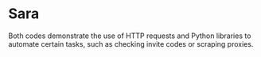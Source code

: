 # Sara
Both codes demonstrate the use of HTTP requests and Python libraries to automate certain tasks, such as checking invite codes or scraping proxies.
